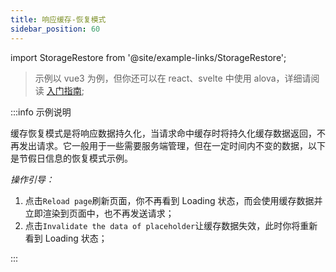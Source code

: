 ```yaml
---
title: 响应缓存-恢复模式
sidebar_position: 60
---
```


import StorageRestore from '@site/example-links/StorageRestore';

> 示例以 vue3 为例，但你还可以在 react、svelte 中使用 alova，详细请阅读 [入门指南](/tutorial/getting-started/overview);

<StorageRestore></StorageRestore>

:::info 示例说明

缓存恢复模式是将响应数据持久化，当请求命中缓存时将持久化缓存数据返回，不再发出请求。它一般用于一些需要服务端管理，但在一定时间内不变的数据，以下是节假日信息的恢复模式示例。

_操作引导：_

1. 点击`Reload page`刷新页面，你不再看到 Loading 状态，而会使用缓存数据并立即渲染到页面中，也不再发送请求；
2. 点击`Invalidate the data of placeholder`让缓存数据失效，此时你将重新看到 Loading 状态；

:::
